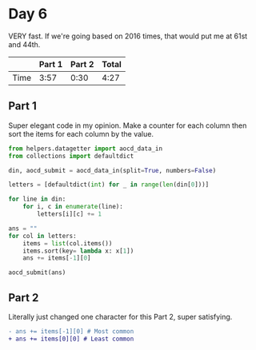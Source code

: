 # Day 6

VERY fast. If we're going based on 2016 times, that would put me at 61st and 44th.

|      | Part 1 | Part 2 | Total |
|------|--------|--------|-------|
| Time | 3:57   | 0:30   | 4:27  |

## Part 1

Super elegant code in my opinion. Make a counter for each column then sort the items for each column by the value.

```python
from helpers.datagetter import aocd_data_in
from collections import defaultdict

din, aocd_submit = aocd_data_in(split=True, numbers=False)

letters = [defaultdict(int) for _ in range(len(din[0]))]

for line in din:
    for i, c in enumerate(line):
        letters[i][c] += 1

ans = ""
for col in letters:
    items = list(col.items())
    items.sort(key= lambda x: x[1])
    ans += items[-1][0]

aocd_submit(ans)
```

## Part 2

Literally just changed one character for this Part 2, super satisfying.

```diff
- ans += items[-1][0] # Most common
+ ans += items[0][0] # Least common
```
